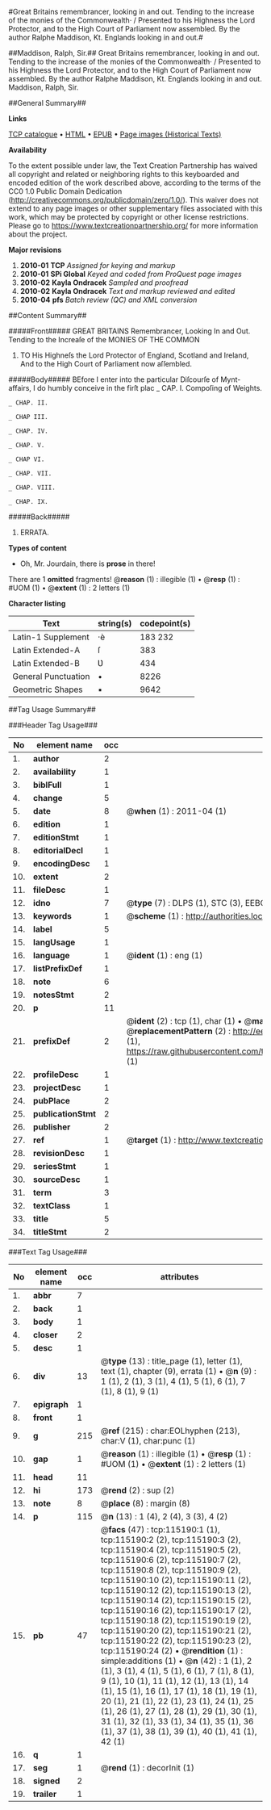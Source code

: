 #Great Britains remembrancer, looking in and out. Tending to the increase of the monies of the Commonwealth· / Presented to his Highness the Lord Protector, and to the High Court of Parliament now assembled. By the author Ralphe Maddison, Kt. Englands looking in and out.#

##Maddison, Ralph, Sir.##
Great Britains remembrancer, looking in and out. Tending to the increase of the monies of the Commonwealth· / Presented to his Highness the Lord Protector, and to the High Court of Parliament now assembled. By the author Ralphe Maddison, Kt.
Englands looking in and out.
Maddison, Ralph, Sir.

##General Summary##

**Links**

[TCP catalogue](http://www.ota.ox.ac.uk/tcp/)  • 
[HTML](http://tei.it.ox.ac.uk/tcp/Texts-HTML/free/A89/A89225.html)  • 
[EPUB](http://tei.it.ox.ac.uk/tcp/Texts-EPUB/free/A89/A89225.epub) • 
[Page images (Historical Texts)](https://historicaltexts.jisc.ac.uk/eebo-99863008e)

**Availability**

To the extent possible under law, the Text Creation Partnership has waived all copyright and related or neighboring rights to this keyboarded and encoded edition of the work described above, according to the terms of the CC0 1.0 Public Domain Dedication (http://creativecommons.org/publicdomain/zero/1.0/). This waiver does not extend to any page images or other supplementary files associated with this work, which may be protected by copyright or other license restrictions. Please go to https://www.textcreationpartnership.org/ for more information about the project.

**Major revisions**

1. __2010-01__ __TCP__ *Assigned for keying and markup*
1. __2010-01__ __SPi Global__ *Keyed and coded from ProQuest page images*
1. __2010-02__ __Kayla Ondracek__ *Sampled and proofread*
1. __2010-02__ __Kayla Ondracek__ *Text and markup reviewed and edited*
1. __2010-04__ __pfs__ *Batch review (QC) and XML conversion*

##Content Summary##

#####Front#####
GREAT BRITAINS Remembrancer, Looking In and Out. Tending to the Increaſe of the MONIES OF THE COMMON
1. TO His Highneſs the Lord Protector of England, Scotland and Ireland, And to the High Court of Parliament now aſſembled.

#####Body#####
BEfore I enter into the particular Diſcourſe of Mynt-affairs, I do humbly conceive in the firſt plac
    _ CAP. I. Compoſing of Weights.

    _ CHAP. II.

    _ CHAP III.

    _ CHAP. IV.

    _ CHAP. V.

    _ CHAP VI.

    _ CHAP. VII.

    _ CHAP. VIII.

    _ CHAP. IX.

#####Back#####

1. ERRATA.

**Types of content**

  * Oh, Mr. Jourdain, there is **prose** in there!

There are 1 **omitted** fragments! 
 @__reason__ (1) : illegible (1)  •  @__resp__ (1) : #UOM (1)  •  @__extent__ (1) : 2 letters (1)

**Character listing**


|Text|string(s)|codepoint(s)|
|---|---|---|
|Latin-1 Supplement|·è|183 232|
|Latin Extended-A|ſ|383|
|Latin Extended-B|Ʋ|434|
|General Punctuation|•|8226|
|Geometric Shapes|▪|9642|

##Tag Usage Summary##

###Header Tag Usage###

|No|element name|occ|attributes|
|---|---|---|---|
|1.|__author__|2||
|2.|__availability__|1||
|3.|__biblFull__|1||
|4.|__change__|5||
|5.|__date__|8| @__when__ (1) : 2011-04 (1)|
|6.|__edition__|1||
|7.|__editionStmt__|1||
|8.|__editorialDecl__|1||
|9.|__encodingDesc__|1||
|10.|__extent__|2||
|11.|__fileDesc__|1||
|12.|__idno__|7| @__type__ (7) : DLPS (1), STC (3), EEBO-CITATION (1), PROQUEST (1), VID (1)|
|13.|__keywords__|1| @__scheme__ (1) : http://authorities.loc.gov/ (1)|
|14.|__label__|5||
|15.|__langUsage__|1||
|16.|__language__|1| @__ident__ (1) : eng (1)|
|17.|__listPrefixDef__|1||
|18.|__note__|6||
|19.|__notesStmt__|2||
|20.|__p__|11||
|21.|__prefixDef__|2| @__ident__ (2) : tcp (1), char (1)  •  @__matchPattern__ (2) : ([0-9\-]+):([0-9IVX]+) (1), (.+) (1)  •  @__replacementPattern__ (2) : http://eebo.chadwyck.com/downloadtiff?vid=$1&page=$2 (1), https://raw.githubusercontent.com/textcreationpartnership/Texts/master/tcpchars.xml#$1 (1)|
|22.|__profileDesc__|1||
|23.|__projectDesc__|1||
|24.|__pubPlace__|2||
|25.|__publicationStmt__|2||
|26.|__publisher__|2||
|27.|__ref__|1| @__target__ (1) : http://www.textcreationpartnership.org/docs/. (1)|
|28.|__revisionDesc__|1||
|29.|__seriesStmt__|1||
|30.|__sourceDesc__|1||
|31.|__term__|3||
|32.|__textClass__|1||
|33.|__title__|5||
|34.|__titleStmt__|2||


###Text Tag Usage###

|No|element name|occ|attributes|
|---|---|---|---|
|1.|__abbr__|7||
|2.|__back__|1||
|3.|__body__|1||
|4.|__closer__|2||
|5.|__desc__|1||
|6.|__div__|13| @__type__ (13) : title_page (1), letter (1), text (1), chapter (9), errata (1)  •  @__n__ (9) : 1 (1), 2 (1), 3 (1), 4 (1), 5 (1), 6 (1), 7 (1), 8 (1), 9 (1)|
|7.|__epigraph__|1||
|8.|__front__|1||
|9.|__g__|215| @__ref__ (215) : char:EOLhyphen (213), char:V (1), char:punc (1)|
|10.|__gap__|1| @__reason__ (1) : illegible (1)  •  @__resp__ (1) : #UOM (1)  •  @__extent__ (1) : 2 letters (1)|
|11.|__head__|11||
|12.|__hi__|173| @__rend__ (2) : sup (2)|
|13.|__note__|8| @__place__ (8) : margin (8)|
|14.|__p__|115| @__n__ (13) : 1 (4), 2 (4), 3 (3), 4 (2)|
|15.|__pb__|47| @__facs__ (47) : tcp:115190:1 (1), tcp:115190:2 (2), tcp:115190:3 (2), tcp:115190:4 (2), tcp:115190:5 (2), tcp:115190:6 (2), tcp:115190:7 (2), tcp:115190:8 (2), tcp:115190:9 (2), tcp:115190:10 (2), tcp:115190:11 (2), tcp:115190:12 (2), tcp:115190:13 (2), tcp:115190:14 (2), tcp:115190:15 (2), tcp:115190:16 (2), tcp:115190:17 (2), tcp:115190:18 (2), tcp:115190:19 (2), tcp:115190:20 (2), tcp:115190:21 (2), tcp:115190:22 (2), tcp:115190:23 (2), tcp:115190:24 (2)  •  @__rendition__ (1) : simple:additions (1)  •  @__n__ (42) : 1 (1), 2 (1), 3 (1), 4 (1), 5 (1), 6 (1), 7 (1), 8 (1), 9 (1), 10 (1), 11 (1), 12 (1), 13 (1), 14 (1), 15 (1), 16 (1), 17 (1), 18 (1), 19 (1), 20 (1), 21 (1), 22 (1), 23 (1), 24 (1), 25 (1), 26 (1), 27 (1), 28 (1), 29 (1), 30 (1), 31 (1), 32 (1), 33 (1), 34 (1), 35 (1), 36 (1), 37 (1), 38 (1), 39 (1), 40 (1), 41 (1), 42 (1)|
|16.|__q__|1||
|17.|__seg__|1| @__rend__ (1) : decorInit (1)|
|18.|__signed__|2||
|19.|__trailer__|1||

